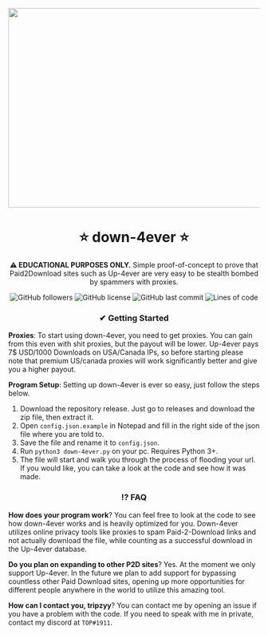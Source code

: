 <p align="center">
  <img width="800" height="400" src="https://i.ibb.co/sR6BQNz/Up4ever.png">
</p>

<p align="center">
<h1 align="center">⭐ down-4ever ⭐</h1>
<p align="center"><b>⚠ EDUCATIONAL PURPOSES ONLY.</b> Simple proof-of-concept to prove that Paid2Download sites such as Up-4ever are very easy to be stealth bombed by spammers with proxies.</p>
<div align="center">

![GitHub followers](https://img.shields.io/github/followers/tripzyy?style=for-the-badge)
![GitHub license](https://img.shields.io/github/license/tripzyy/down-4ever?style=for-the-badge)
![GitHub last commit](https://img.shields.io/github/last-commit/tripzyy/down-4ever?style=for-the-badge)
![Lines of code](https://img.shields.io/tokei/lines/github/tripzyy/down-4ever?style=for-the-badge)

### ✔ Getting Started
</div>
</p>

**Proxies**:
To start using down-4ever, you need to get proxies. You can gain from this even with shit proxies, but the payout will be lower. Up-4ever pays 7$ USD/1000 Downloads on USA/Canada IPs, so before starting please note that premium US/canada proxies will work significantly better and give you a higher payout.

**Program Setup**:
Setting up down-4ever is ever so easy, just follow the steps below.

1. Download the repository release. Just go to releases and download the zip file, then extract it.
2. Open `config.json.example` in Notepad and fill in the right side of the json file where you are told to.
3. Save the file and rename it to `config.json`.
4. Run `python3 down-4ever.py` on your pc. Requires Python 3+.
5. The file will start and walk you through the process of flooding your url. If you would like, you can take a look at the code and see how it was made.

<div align="center">

### ⁉ FAQ

</div>

**How does your program work**?
You can feel free to look at the code to see how down-4ever works and is heavily optimized for you. Down-4ever utilizes online privacy tools like proxies to spam Paid-2-Download links and not actually download the file, while counting as a successful download in the Up-4ever database.

**Do you plan on expanding to other P2D sites**?
Yes. At the moment we only support Up-4ever. In the future we plan to add support for bypassing countless other Paid Download sites, opening up more opportunities for different people anywhere in the world to utilize this amazing tool.

**How can I contact you, tripzyy**?
You can contact me by opening an issue if you have a problem with the code. If you need to speak with me in private, contact my discord at `TOP#1911`.
